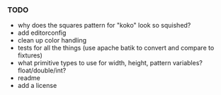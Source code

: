 ### TODO

- why does the squares pattern for "koko" look so squished?
- add editorconfig
- clean up color handling
- tests for all the things (use apache batik to convert and compare to fixtures)
- what primitive types to use for width, height, pattern variables?  float/double/int?
- readme
- add a license